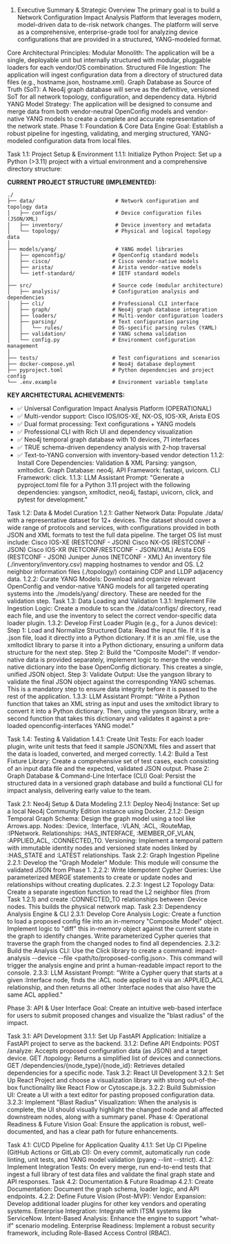 1. Executive Summary & Strategic Overview
The primary goal is to build a Network Configuration Impact Analysis Platform that leverages modern, model-driven data to de-risk network changes. The platform will serve as a comprehensive, enterprise-grade tool for analyzing device configurations that are provided in a structured, YANG-modeled format.

Core Architectural Principles:
Modular Monolith: The application will be a single, deployable unit but internally structured with modular, pluggable loaders for each vendor/OS combination.
Structured File Ingestion: The application will ingest configuration data from a directory of structured data files (e.g., hostname.json, hostname.xml).
Graph Database as Source of Truth (SoT): A Neo4j graph database will serve as the definitive, versioned SoT for all network topology, configuration, and dependency data.
Hybrid YANG Model Strategy: The application will be designed to consume and merge data from both vendor-neutral OpenConfig models and vendor-native YANG models to create a complete and accurate representation of the network state.
Phase 1: Foundation & Core Data Engine
Goal: Establish a robust pipeline for ingesting, validating, and merging structured, YANG-modeled configuration data from local files.

Task 1.1: Project Setup & Environment
1.1.1: Initialize Python Project: Set up a Python (>3.11) project with a virtual environment and a comprehensive directory structure:

**CURRENT PROJECT STRUCTURE (IMPLEMENTED):**
```
./
├── data/                          # Network configuration and topology data
│   ├── configs/                   # Device configuration files (JSON/XML)
│   ├── inventory/                 # Device inventory and metadata  
│   └── topology/                  # Physical and logical topology data
│
├── models/yang/                   # YANG model libraries
│   ├── openconfig/               # OpenConfig standard models
│   ├── cisco/                    # Cisco vendor-native models
│   ├── arista/                   # Arista vendor-native models
│   └── ietf-standard/            # IETF standard models
│
├── src/                          # Source code (modular architecture)
│   ├── analysis/                 # Configuration analysis and dependencies
│   ├── cli/                      # Professional CLI interface
│   ├── graph/                    # Neo4j graph database integration
│   ├── loaders/                  # Multi-vendor configuration loaders
│   ├── parsing/                  # Text configuration parsing
│   │   └── rules/                # OS-specific parsing rules (YAML)
│   ├── validation/               # YANG schema validation
│   └── config.py                 # Environment configuration management
│
├── tests/                        # Test configurations and scenarios
├── docker-compose.yml            # Neo4j database deployment
├── pyproject.toml                # Python dependencies and project config
└── .env.example                  # Environment variable template
```

**KEY ARCHITECTURAL ACHIEVEMENTS:**
- ✅ Universal Configuration Impact Analysis Platform (OPERATIONAL)
- ✅ Multi-vendor support: Cisco IOS/IOS-XE, NX-OS, IOS-XR, Arista EOS
- ✅ Dual format processing: Text configurations + YANG models
- ✅ Professional CLI with Rich UI and dependency visualization
- ✅ Neo4j temporal graph database with 10 devices, 71 interfaces
- ✅ TRUE schema-driven dependency analysis with 2-hop traversal
- ✅ Text-to-YANG conversion with inventory-based vendor detection
1.1.2: Install Core Dependencies:
Validation & XML Parsing: yangson, xmltodict.
Graph Database: neo4j.
API Framework: fastapi, uvicorn.
CLI Framework: click.
1.1.3: LLM Assistant Prompt:
"Generate a pyproject.toml file for a Python 3.11 project with the following dependencies: yangson, xmltodict, neo4j, fastapi, uvicorn, click, and pytest for development."

Task 1.2: Data & Model Curation
1.2.1: Gather Network Data: Populate ./data/ with a representative dataset for 12+ devices. The dataset should cover a wide range of protocols and services, with configurations provided in both JSON and XML formats to test the full data pipeline. The target OS list must include:
Cisco IOS-XE (RESTCONF - JSON)
Cisco NX-OS (RESTCONF - JSON)
Cisco IOS-XR (NETCONF/RESTCONF - JSON/XML)
Arista EOS (RESTCONF - JSON)
Juniper Junos (NETCONF - XML)
An inventory file (./inventory/inventory.csv) mapping hostnames to vendor and OS.
L2 neighbor information files (./topology/) containing CDP and LLDP adjacency data.
1.2.2: Curate YANG Models: Download and organize relevant OpenConfig and vendor-native YANG models for all targeted operating systems into the ./models/yang/ directory. These are needed for the validation step.
Task 1.3: Data Loading and Validation
1.3.1: Implement File Ingestion Logic: Create a module to scan the ./data/configs/ directory, read each file, and use the inventory to select the correct vendor-specific data loader plugin.
1.3.2: Develop First Loader Plugin (e.g., for a Junos device):
Step 1: Load and Normalize Structured Data: Read the input file. If it is a .json file, load it directly into a Python dictionary. If it is an .xml file, use the xmltodict library to parse it into a Python dictionary, ensuring a uniform data structure for the next step.
Step 2: Build the "Composite Model": If vendor-native data is provided separately, implement logic to merge the vendor-native dictionary into the base OpenConfig dictionary. This creates a single, unified JSON object.
Step 3: Validate Output: Use the yangson library to validate the final JSON object against the corresponding YANG schemas. This is a mandatory step to ensure data integrity before it is passed to the rest of the application.
1.3.3: LLM Assistant Prompt:
"Write a Python function that takes an XML string as input and uses the xmltodict library to convert it into a Python dictionary. Then, using the yangson library, write a second function that takes this dictionary and validates it against a pre-loaded openconfig-interfaces YANG model."

Task 1.4: Testing & Validation
1.4.1: Create Unit Tests: For each loader plugin, write unit tests that feed it sample JSON/XML files and assert that the data is loaded, converted, and merged correctly.
1.4.2: Build a Test Fixture Library: Create a comprehensive set of test cases, each consisting of an input data file and the expected, validated JSON output.
Phase 2: Graph Database & Command-Line Interface (CLI)
Goal: Persist the structured data in a versioned graph database and build a functional CLI for impact analysis, delivering early value to the team.

Task 2.1: Neo4j Setup & Data Modeling
2.1.1: Deploy Neo4j Instance: Set up a local Neo4j Community Edition instance using Docker.
2.1.2: Design Temporal Graph Schema: Design the graph model using a tool like Arrows.app.
Nodes: :Device, :Interface, :VLAN, :ACL, :RouteMap, :IPNetwork.
Relationships: :HAS_INTERFACE, :MEMBER_OF_VLAN, :APPLIED_ACL, :CONNECTED_TO.
Versioning: Implement a temporal pattern with immutable identity nodes and versioned state nodes linked by :HAS_STATE and :LATEST relationships.
Task 2.2: Graph Ingestion Pipeline
2.2.1: Develop the "Graph Modeler" Module: This module will consume the validated JSON from Phase 1.
2.2.2: Write Idempotent Cypher Queries: Use parameterized MERGE statements to create or update nodes and relationships without creating duplicates.
2.2.3: Ingest L2 Topology Data: Create a separate ingestion function to read the L2 neighbor files (from Task 1.2.1) and create :CONNECTED_TO relationships between :Device nodes. This builds the physical network map.
Task 2.3: Dependency Analysis Engine & CLI
2.3.1: Develop Core Analysis Logic:
Create a function to load a proposed config file into an in-memory "Composite Model" object.
Implement logic to "diff" this in-memory object against the current state in the graph to identify changes.
Write parameterized Cypher queries that traverse the graph from the changed nodes to find all dependencies.
2.3.2: Build the Analysis CLI:
Use the Click library to create a command: impact-analysis --device <hostname> --file <path/to/proposed-config.json>.
This command will trigger the analysis engine and print a human-readable impact report to the console.
2.3.3: LLM Assistant Prompt:
"Write a Cypher query that starts at a given :Interface node, finds the :ACL node applied to it via an :APPLIED_ACL relationship, and then returns all other :Interface nodes that also have the same ACL applied."

Phase 3: API & User Interface
Goal: Create an intuitive web-based interface for users to submit proposed changes and visualize the "blast radius" of the impact.

Task 3.1: API Development
3.1.1: Set Up FastAPI Application: Initialize a FastAPI project to serve as the backend.
3.1.2: Define API Endpoints:
POST /analyze: Accepts proposed configuration data (as JSON) and a target device.
GET /topology: Returns a simplified list of devices and connections.
GET /dependencies/{node_type}/{node_id}: Retrieves detailed dependencies for a specific node.
Task 3.2: React UI Development
3.2.1: Set Up React Project and choose a visualization library with strong out-of-the-box functionality like React Flow or Cytoscape.js.
3.2.2: Build Submission UI: Create a UI with a text editor for pasting proposed configuration data.
3.2.3: Implement "Blast Radius" Visualization: When the analysis is complete, the UI should visually highlight the changed node and all affected downstream nodes, along with a summary panel.
Phase 4: Operational Readiness & Future Vision
Goal: Ensure the application is robust, well-documented, and has a clear path for future enhancements.

Task 4.1: CI/CD Pipeline for Application Quality
4.1.1: Set Up CI Pipeline (GitHub Actions or GitLab CI): On every commit, automatically run code linting, unit tests, and YANG model validation (pyang --lint --strict).
4.1.2: Implement Integration Tests: On every merge, run end-to-end tests that ingest a full library of test data files and validate the final graph state and API responses.
Task 4.2: Documentation & Future Roadmap
4.2.1: Create Documentation: Document the graph schema, loader logic, and API endpoints.
4.2.2: Define Future Vision (Post-MVP):
Vendor Expansion: Develop additional loader plugins for other key vendors and operating systems.
Enterprise Integration: Integrate with ITSM systems like ServiceNow.
Intent-Based Analysis: Enhance the engine to support "what-if" scenario modeling.
Enterprise Readiness: Implement a robust security framework, including Role-Based Access Control (RBAC).
